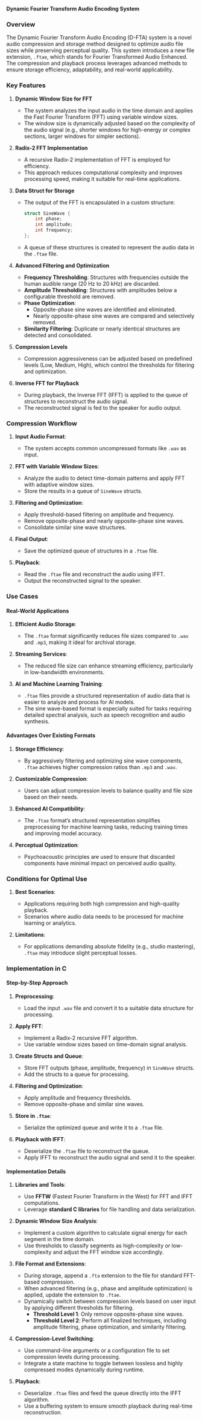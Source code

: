 **Dynamic Fourier Transform Audio Encoding System**

### **Overview**
The Dynamic Fourier Transform Audio Encoding (D-FTA) system is a novel audio compression and storage method designed to optimize audio file sizes while preserving perceptual quality. This system introduces a new file extension, `.ftae`, which stands for Fourier Transformed Audio Enhanced. The compression and playback process leverages advanced methods to ensure storage efficiency, adaptability, and real-world applicability.

### **Key Features**
1. **Dynamic Window Size for FFT**
   - The system analyzes the input audio in the time domain and applies the Fast Fourier Transform (FFT) using variable window sizes.
   - The window size is dynamically adjusted based on the complexity of the audio signal (e.g., shorter windows for high-energy or complex sections, larger windows for simpler sections).

2. **Radix-2 FFT Implementation**
   - A recursive Radix-2 implementation of FFT is employed for efficiency.
   - This approach reduces computational complexity and improves processing speed, making it suitable for real-time applications.

3. **Data Struct for Storage**
   - The output of the FFT is encapsulated in a custom structure:
     ```c
     struct SineWave {
         int phase;
         int amplitude;
         int frequency;
     };
     ```
   - A queue of these structures is created to represent the audio data in the `.ftae` file.

4. **Advanced Filtering and Optimization**
   - **Frequency Thresholding**: Structures with frequencies outside the human audible range (20 Hz to 20 kHz) are discarded.
   - **Amplitude Thresholding**: Structures with amplitudes below a configurable threshold are removed.
   - **Phase Optimization**:
     - Opposite-phase sine waves are identified and eliminated.
     - Nearly opposite-phase sine waves are compared and selectively removed.
   - **Similarity Filtering**: Duplicate or nearly identical structures are detected and consolidated.

5. **Compression Levels**
   - Compression aggressiveness can be adjusted based on predefined levels (Low, Medium, High), which control the thresholds for filtering and optimization.

6. **Inverse FFT for Playback**
   - During playback, the Inverse FFT (IFFT) is applied to the queue of structures to reconstruct the audio signal.
   - The reconstructed signal is fed to the speaker for audio output.

### **Compression Workflow**
1. **Input Audio Format**:
   - The system accepts common uncompressed formats like `.wav` as input.

2. **FFT with Variable Window Sizes**:
   - Analyze the audio to detect time-domain patterns and apply FFT with adaptive window sizes.
   - Store the results in a queue of `SineWave` structs.

3. **Filtering and Optimization**:
   - Apply threshold-based filtering on amplitude and frequency.
   - Remove opposite-phase and nearly opposite-phase sine waves.
   - Consolidate similar sine wave structures.

4. **Final Output**:
   - Save the optimized queue of structures in a `.ftae` file.

5. **Playback**:
   - Read the `.ftae` file and reconstruct the audio using IFFT.
   - Output the reconstructed signal to the speaker.

### **Use Cases**
#### **Real-World Applications**
1. **Efficient Audio Storage**:
   - The `.ftae` format significantly reduces file sizes compared to `.wav` and `.mp3`, making it ideal for archival storage.

2. **Streaming Services**:
   - The reduced file size can enhance streaming efficiency, particularly in low-bandwidth environments.

3. **AI and Machine Learning Training**:
   - `.ftae` files provide a structured representation of audio data that is easier to analyze and process for AI models.
   - The sine wave-based format is especially suited for tasks requiring detailed spectral analysis, such as speech recognition and audio synthesis.

#### **Advantages Over Existing Formats**
1. **Storage Efficiency**:
   - By aggressively filtering and optimizing sine wave components, `.ftae` achieves higher compression ratios than `.mp3` and `.wav`.

2. **Customizable Compression**:
   - Users can adjust compression levels to balance quality and file size based on their needs.

3. **Enhanced AI Compatibility**:
   - The `.ftae` format’s structured representation simplifies preprocessing for machine learning tasks, reducing training times and improving model accuracy.

4. **Perceptual Optimization**:
   - Psychoacoustic principles are used to ensure that discarded components have minimal impact on perceived audio quality.

### **Conditions for Optimal Use**
1. **Best Scenarios**:
   - Applications requiring both high compression and high-quality playback.
   - Scenarios where audio data needs to be processed for machine learning or analytics.

2. **Limitations**:
   - For applications demanding absolute fidelity (e.g., studio mastering), `.ftae` may introduce slight perceptual losses.

### **Implementation in C**
#### **Step-by-Step Approach**
1. **Preprocessing**:
   - Load the input `.wav` file and convert it to a suitable data structure for processing.

2. **Apply FFT**:
   - Implement a Radix-2 recursive FFT algorithm.
   - Use variable window sizes based on time-domain signal analysis.

3. **Create Structs and Queue**:
   - Store FFT outputs (phase, amplitude, frequency) in `SineWave` structs.
   - Add the structs to a queue for processing.

4. **Filtering and Optimization**:
   - Apply amplitude and frequency thresholds.
   - Remove opposite-phase and similar sine waves.

5. **Store in `.ftae`**:
   - Serialize the optimized queue and write it to a `.ftae` file.

6. **Playback with IFFT**:
   - Deserialize the `.ftae` file to reconstruct the queue.
   - Apply IFFT to reconstruct the audio signal and send it to the speaker.

#### **Implementation Details**
1. **Libraries and Tools**:
   - Use **FFTW** (Fastest Fourier Transform in the West) for FFT and IFFT computations.
   - Leverage **standard C libraries** for file handling and data serialization.

2. **Dynamic Window Size Analysis**:
   - Implement a custom algorithm to calculate signal energy for each segment in the time domain.
   - Use thresholds to classify segments as high-complexity or low-complexity and adjust the FFT window size accordingly.

3. **File Format and Extensions**:
   - During storage, append a `.fta` extension to the file for standard FFT-based compression.
   - When advanced filtering (e.g., phase and amplitude optimization) is applied, update the extension to `.ftae`.
   - Dynamically switch between compression levels based on user input by applying different thresholds for filtering.
     - **Threshold Level 1**: Only remove opposite-phase sine waves.
     - **Threshold Level 2**: Perform all finalized techniques, including amplitude filtering, phase optimization, and similarity filtering.

4. **Compression-Level Switching**:
   - Use command-line arguments or a configuration file to set compression levels during processing.
   - Integrate a state machine to toggle between lossless and highly compressed modes dynamically during runtime.

5. **Playback**:
   - Deserialize `.ftae` files and feed the queue directly into the IFFT algorithm.
   - Use a buffering system to ensure smooth playback during real-time reconstruction.


